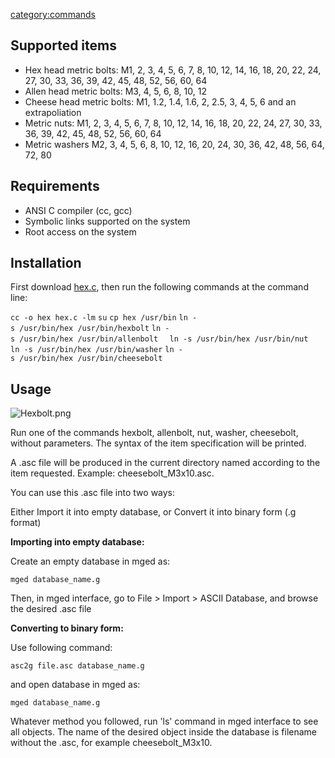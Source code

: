 [category:commands](category:commands "wikilink")

## Supported items

-   Hex head metric bolts: M1, 2, 3, 4, 5, 6, 7, 8, 10, 12, 14, 16, 18,
    20, 22, 24, 27, 30, 33, 36, 39, 42, 45, 48, 52, 56, 60, 64
-   Allen head metric bolts: M3, 4, 5, 6, 8, 10, 12
-   Cheese head metric bolts: M1, 1.2, 1.4, 1.6, 2, 2.5, 3, 4, 5, 6 and
    an extrapoliation
-   Metric nuts: M1, 2, 3, 4, 5, 6, 7, 8, 10, 12, 14, 16, 18, 20, 22,
    24, 27, 30, 33, 36, 39, 42, 45, 48, 52, 56, 60, 64
-   Metric washers M2, 3, 4, 5, 6, 8, 10, 12, 16, 20, 24, 30, 36, 42,
    48, 56, 64, 72, 80

## Requirements

-   ANSI C compiler (cc, gcc)
-   Symbolic links supported on the system
-   Root access on the system

## Installation

First download [hex.c](http://ronja.twibright.com/3d/lib/hex.c), then
run the following commands at the command line:

`cc -o hex hex.c -lm`
`su`
`cp hex /usr/bin`
`ln -s /usr/bin/hex /usr/bin/hexbolt`
`ln -s /usr/bin/hex /usr/bin/allenbolt  `
`ln -s /usr/bin/hex /usr/bin/nut`
`ln -s /usr/bin/hex /usr/bin/washer`
`ln -s /usr/bin/hex /usr/bin/cheesebolt`

## Usage

![](Hexbolt.png "Hexbolt.png")

Run one of the commands hexbolt, allenbolt, nut, washer, cheesebolt,
without parameters. The syntax of the item specification will be
printed.

A .asc file will be produced in the current directory named according to
the item requested. Example: cheesebolt_M3x10.asc.

You can use this .asc file into two ways:

Either Import it into empty database, or Convert it into binary form (.g
format)

**Importing into empty database:**

Create an empty database in mged as:

`mged database_name.g`

Then, in mged interface, go to File &gt; Import &gt; ASCII Database, and
browse the desired .asc file

**Converting to binary form:**

Use following command:

`asc2g file.asc database_name.g`

and open database in mged as:

`mged database_name.g`

Whatever method you followed, run 'ls' command in mged interface to see
all objects. The name of the desired object inside the database is
filename without the .asc, for example cheesebolt_M3x10.